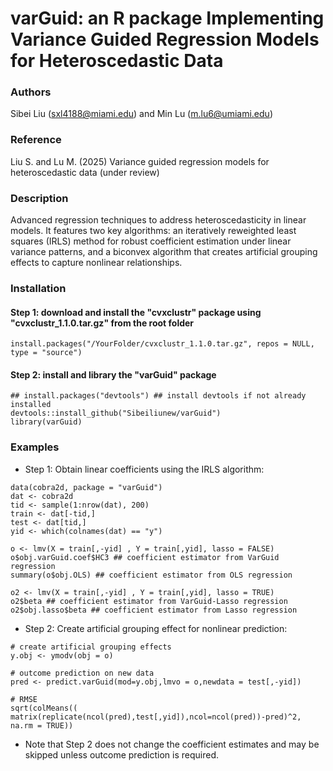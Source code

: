 # varGuid: an R package Implementing Variance Guided Regression Models for Heteroscedastic Data

### Authors
Sibei Liu (sxl4188@miami.edu) and Min Lu (m.lu6@umiami.edu)

### Reference
Liu S. and Lu M. (2025) Variance guided regression models for heteroscedastic data (under review)

### Description
Advanced regression techniques to address heteroscedasticity in linear models. It features two key algorithms: an iteratively reweighted least squares (IRLS) method for robust coefficient estimation under linear variance patterns, and a biconvex algorithm that creates artificial grouping effects to capture nonlinear relationships. 

### Installation
#### Step 1: download and install the "cvxclustr" package using "cvxclustr_1.1.0.tar.gz" from the root folder

```
install.packages("/YourFolder/cvxclustr_1.1.0.tar.gz", repos = NULL, type = "source")
```
#### Step 2: install and library the "varGuid" package
```
## install.packages("devtools") ## install devtools if not already installed
devtools::install_github("Sibeiliunew/varGuid")
library(varGuid)
```
### Examples

* Step 1:  Obtain linear coefficients using the IRLS algorithm:
```
data(cobra2d, package = "varGuid")
dat <- cobra2d
tid <- sample(1:nrow(dat), 200)
train <- dat[-tid,]
test <- dat[tid,]
yid <- which(colnames(dat) == "y")

o <- lmv(X = train[,-yid] , Y = train[,yid], lasso = FALSE) 
o$obj.varGuid.coef$HC3 ## coefficient estimator from VarGuid regression
summary(o$obj.OLS) ## coefficient estimator from OLS regression

o2 <- lmv(X = train[,-yid] , Y = train[,yid], lasso = TRUE) 
o2$beta ## coefficient estimator from VarGuid-Lasso regression
o2$obj.lasso$beta ## coefficient estimator from Lasso regression
```

* Step 2: Create artificial grouping effect for nonlinear prediction:
```
# create artificial grouping effects
y.obj <- ymodv(obj = o) 

# outcome prediction on new data
pred <- predict.varGuid(mod=y.obj,lmvo = o,newdata = test[,-yid]) 

# RMSE
sqrt(colMeans((  matrix(replicate(ncol(pred),test[,yid]),ncol=ncol(pred))-pred)^2, na.rm = TRUE)) 

```

* Note that Step 2 does not change the coefficient estimates and may be skipped unless outcome prediction is required.

  
